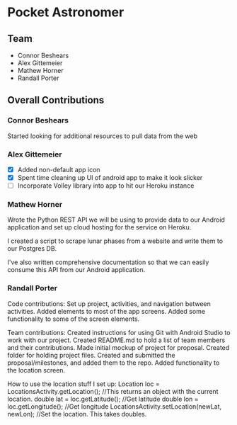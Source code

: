 # Pocket Astronomer

## Team
- Connor Beshears
- Alex Gittemeier
- Mathew Horner
- Randall Porter

## Overall Contributions

### Connor Beshears
Started looking for additional resources to pull data from the web

### Alex Gittemeier

- [x] Added non-default app icon
- [x] Spent time cleaning up UI of android app to make it look slicker
- [ ] Incorporate Volley library into app to hit our Heroku instance

### Mathew Horner
Wrote the Python REST API we will be using to provide data to our Android application and set up cloud hosting for the service on Heroku.

I created a script to scrape lunar phases from a website and write them to our Postgres DB.

I've also written comprehensive documentation so that we can easily consume this API from our Android application.

### Randall Porter
Code contributions: Set up project, activities, and navigation between activities. Added elements to most of the app screens. Added some functionality to some of the screen elements. 

Team contributions: Created instructions for using Git with Android Studio to work with our project. Created README.md to hold a list of team members and their contributions. Made initial mockup of project for proposal. Created folder for holding project files. Created and submitted the proposal/milestones, and added them to the repo. Added functionality to the location screen.

How to use the location stuff I set up:
Location loc = LocationsActivity.getLocation(); //This returns an object with the current location.
double lat = loc.getLatitude(); //Get latitude 
double lon = loc.getLongitude(); //Get longitude
LocationsActivity.setLocation(newLat, newLon); //Set the location. This takes doubles.
